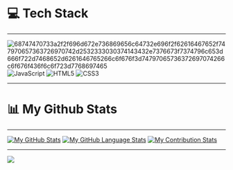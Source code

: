 # 💻 Tech Stack
_________________________________________________________________________________________________________________________________________________________________________________________________
</a>![68747470733a2f2f696d672e736869656c64732e696f2f62616467652f747970657363726970742d2532333030374143432e7376673f7374796c653d666f722d7468652d6261646765266c6f676f3d74797065736372697074266c6f676f436f6c6f723d7768697465](https://github.com/soundphoenix428/soundphoenix428/assets/135170881/3c143c15-3e24-475b-a76a-7abd636ae436) <img src="https://camo.githubusercontent.com/aeddc848275a1ffce386dc81c04541654ca07b2c43bbb8ad251085c962672aea/68747470733a2f2f696d672e736869656c64732e696f2f62616467652f6a6176617363726970742d2532333332333333302e7376673f7374796c653d666f722d7468652d6261646765266c6f676f3d6a617661736372697074266c6f676f436f6c6f723d253233463744463145" alt="JavaScript"/> <img src="https://camo.githubusercontent.com/49fbb99f92674cc6825349b154b65aaf4064aec465d61e8e1f9fb99da3d922a1/68747470733a2f2f696d672e736869656c64732e696f2f62616467652f68746d6c352d2532334533344632362e7376673f7374796c653d666f722d7468652d6261646765266c6f676f3d68746d6c35266c6f676f436f6c6f723d7768697465" alt="HTML5"/> <img src="https://camo.githubusercontent.com/e6b67b27998fca3bccf4c0ee479fc8f9de09d91f389cccfbe6cb1e29c10cfbd7/68747470733a2f2f696d672e736869656c64732e696f2f62616467652f637373332d2532333135373242362e7376673f7374796c653d666f722d7468652d6261646765266c6f676f3d63737333266c6f676f436f6c6f723d7768697465" alt="CSS3"/> 
__________________________________________________________________________________________________________________________________________________
# 📊 My Github Stats
__________________________________________________________________________________________________________________________________________________________________________________________________
[![My GitHub Stats](https://github-readme-stats.vercel.app/api/?username=soundphoenix428&count_private=true&theme=react&showicons=true)]()
[![My GitHub Language Stats](https://github-readme-stats.vercel.app/api/top-langs/?username=soundphoenix428&langs_count=5&theme=react)]()
[![My Contribution Stats](https://github-contribution-stats.vercel.app/api/?username=soundphoenix428)](https://github.com/YOUR_USERNAME/github-contribution-stats/)
_______________________________________________________________________________________________________________________________________________________________________________________________________
<a href="https://visitcount.itsvg.in">
  <img src="https://visitcount.itsvg.in/api?id=SoundPhoenix248&label=Profile%20Views&color=0&icon=3&pretty=true" /> 
